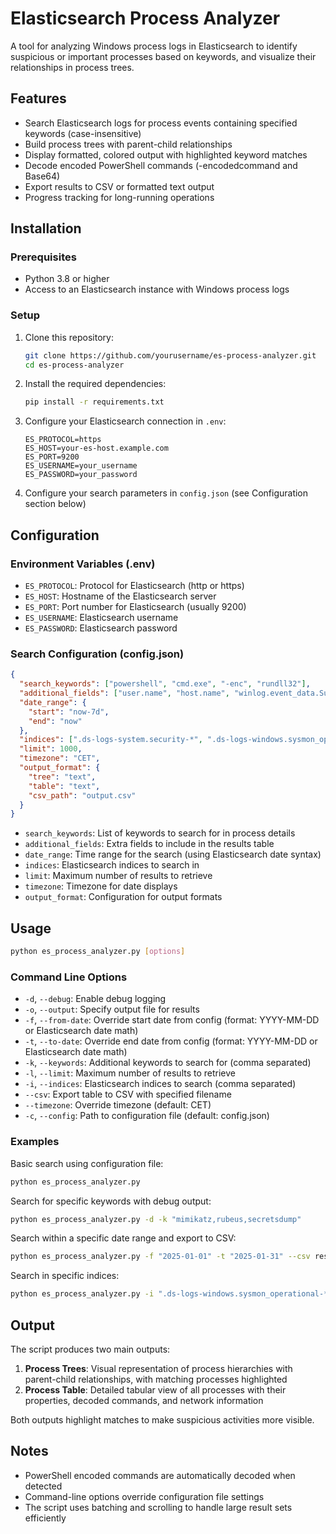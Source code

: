 # Elasticsearch Process Analyzer

A tool for analyzing Windows process logs in Elasticsearch to identify suspicious or important processes based on keywords, and visualize their relationships in process trees.

## Features

- Search Elasticsearch logs for process events containing specified keywords (case-insensitive)
- Build process trees with parent-child relationships
- Display formatted, colored output with highlighted keyword matches
- Decode encoded PowerShell commands (-encodedcommand and Base64)
- Export results to CSV or formatted text output
- Progress tracking for long-running operations

## Installation

### Prerequisites

- Python 3.8 or higher
- Access to an Elasticsearch instance with Windows process logs

### Setup

1. Clone this repository:
   ```bash
   git clone https://github.com/yourusername/es-process-analyzer.git
   cd es-process-analyzer
   ```

2. Install the required dependencies:
   ```bash
   pip install -r requirements.txt
   ```

3. Configure your Elasticsearch connection in `.env`:
   ```
   ES_PROTOCOL=https
   ES_HOST=your-es-host.example.com
   ES_PORT=9200
   ES_USERNAME=your_username
   ES_PASSWORD=your_password
   ```

4. Configure your search parameters in `config.json` (see Configuration section below)

## Configuration

### Environment Variables (.env)

- `ES_PROTOCOL`: Protocol for Elasticsearch (http or https)
- `ES_HOST`: Hostname of the Elasticsearch server
- `ES_PORT`: Port number for Elasticsearch (usually 9200)
- `ES_USERNAME`: Elasticsearch username
- `ES_PASSWORD`: Elasticsearch password

### Search Configuration (config.json)

```json
{
  "search_keywords": ["powershell", "cmd.exe", "-enc", "rundll32"],
  "additional_fields": ["user.name", "host.name", "winlog.event_data.SubjectUserName"],
  "date_range": {
    "start": "now-7d",
    "end": "now"
  },
  "indices": [".ds-logs-system.security-*", ".ds-logs-windows.sysmon_operational-*"],
  "limit": 1000,
  "timezone": "CET",
  "output_format": {
    "tree": "text",
    "table": "text",
    "csv_path": "output.csv"
  }
}
```

- `search_keywords`: List of keywords to search for in process details
- `additional_fields`: Extra fields to include in the results table
- `date_range`: Time range for the search (using Elasticsearch date syntax)
- `indices`: Elasticsearch indices to search in
- `limit`: Maximum number of results to retrieve
- `timezone`: Timezone for date displays
- `output_format`: Configuration for output formats

## Usage

```bash
python es_process_analyzer.py [options]
```

### Command Line Options

- `-d`, `--debug`: Enable debug logging
- `-o`, `--output`: Specify output file for results
- `-f`, `--from-date`: Override start date from config (format: YYYY-MM-DD or Elasticsearch date math)
- `-t`, `--to-date`: Override end date from config (format: YYYY-MM-DD or Elasticsearch date math)
- `-k`, `--keywords`: Additional keywords to search for (comma separated)
- `-l`, `--limit`: Maximum number of results to retrieve
- `-i`, `--indices`: Elasticsearch indices to search (comma separated)
- `--csv`: Export table to CSV with specified filename
- `--timezone`: Override timezone (default: CET)
- `-c`, `--config`: Path to configuration file (default: config.json)

### Examples

Basic search using configuration file:
```bash
python es_process_analyzer.py
```

Search for specific keywords with debug output:
```bash
python es_process_analyzer.py -d -k "mimikatz,rubeus,secretsdump"
```

Search within a specific date range and export to CSV:
```bash
python es_process_analyzer.py -f "2025-01-01" -t "2025-01-31" --csv results.csv
```

Search in specific indices:
```bash
python es_process_analyzer.py -i ".ds-logs-windows.sysmon_operational-*"
```

## Output

The script produces two main outputs:

1. **Process Trees**: Visual representation of process hierarchies with parent-child relationships, with matching processes highlighted
2. **Process Table**: Detailed tabular view of all processes with their properties, decoded commands, and network information

Both outputs highlight matches to make suspicious activities more visible.

## Notes

- PowerShell encoded commands are automatically decoded when detected
- Command-line options override configuration file settings
- The script uses batching and scrolling to handle large result sets efficiently